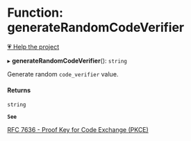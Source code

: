 # Function: generateRandomCodeVerifier

[💗 Help the project](https://github.com/sponsors/panva)

▸ **generateRandomCodeVerifier**(): `string`

Generate random `code_verifier` value.

#### Returns

`string`

**`See`**

[RFC 7636 - Proof Key for Code Exchange (PKCE)](https://www.rfc-editor.org/rfc/rfc7636.html#section-4)
